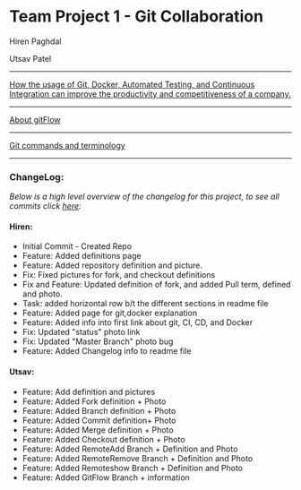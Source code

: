 # Team Project 1 - Git Collaboration
 
<p class="h4">Hiren Paghdal </p> 
<p class="h4">Utsav Patel </p>
<hr>


[How the usage of Git, Docker, Automated Testing, and Continuous Integration can improve the productivity and competitiveness of a company.](https://github.com/hpaghdal/GitProj1/blob/master/firstlink.md)

<hr>


[About gitFlow](https://github.com/hpaghdal/GitProj1/blob/master/aboutgitflow.md)

<hr>


[Git commands and terminology](https://github.com/hpaghdal/GitProj1/blob/master/definitions.md)
<hr>

### ChangeLog: 
*Below is a high level overview of the changelog for this project, to see all commits click [here](https://github.com/hpaghdal/GitProj1/commits/master?before=24cf16388cae757fd2fa381d6f17c04bfd73ebb6+35&branch=master):*

#### Hiren:
* Initial Commit - Created Repo
* Feature: Added definitions page
* Feature: Added repository definition and picture.
* Fix: Fixed pictures for fork, and checkout definitions
* Fix and Feature: Updated definition of fork, and added Pull term, defined and photo.
* Task: added horizontal row b/t the different sections in readme file
* Feature: Added page for git,docker explanation
* Feature: Added info into first link about git, CI, CD, and Docker
* Fix: Updated "status" photo link
* Fix: Updated "Master Branch" photo bug
* Feature: Added Changelog info to readme file

#### Utsav:
* Feature: Add definition and pictures
* Feature: Added Fork definition + Photo
* Feature: Added Branch definition + Photo
* Feature: Added Commit definition+ Photo
* Feature: Added Merge definition + Photo
* Feature: Added Checkout definition + Photo 
* Feature: Added RemoteAdd Branch + Definition and Photo
* Feature: Added RemoteRemove Branch + Definition and Photo
* Feature: Added Remoteshow Branch + Definition and Photo
* Feature: Added GitFlow Branch + information